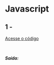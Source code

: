 # Javascript

## 1 - 

[Acesse o código](../../../../Languages/Javascript/00/Javascript_00_00_00_00.js)

```Javascript



```
##### Saída:

<br>